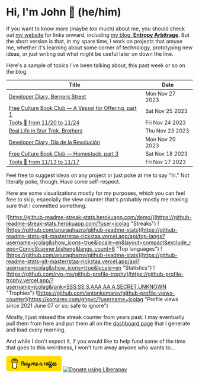 # Hi, I'm John 👋 (he/him)

If you want to know more (maybe *too* much) about me, you should check out [my website](https://john.colagioia.net/) for links onward, including [my blog, **Entropy Arbitrage**](https://john.colagioia.net/blog).  But the short version is that, in my spare time, I work on projects that amuse me, whether it's learning about some corner of technology, prototyping new ideas, or just writing out what might be useful later on down the line.

Here's a sample of topics I've been talking about, this past week or so on the blog.

|Title|Date|
|-----|-------|
|[Developer Diary, Berners Street](https://john.colagioia.net/blog/2023/11/27/berners.html)|Mon Nov 27 2023|
|[Free Culture Book Club — A Vessel for Offering, part 1](https://john.colagioia.net/blog/2023/11/25/vessel-offering-1.html)|Sat Nov 25 2023|
|[Toots 🦣 from 11/20 to 11/24](https://john.colagioia.net/blog/2023/11/24/week.html)|Fri Nov 24 2023|
|[Real Life in Star Trek, Brothers](https://john.colagioia.net/blog/2023/11/23/brothers.html)|Thu Nov 23 2023|
|[Developer Diary, Día de la Revolución](https://john.colagioia.net/blog/2023/11/20/revolucion.html)|Mon Nov 20 2023|
|[Free Culture Book Club — Homestuck, part 3](https://john.colagioia.net/blog/2023/11/18/homestuck-3.html)|Sat Nov 18 2023|
|[Toots 🦣 from 11/13 to 11/17](https://john.colagioia.net/blog/2023/11/17/week.html)|Fri Nov 17 2023|

Feel free to suggest ideas on any project or just poke at me to say "hi." Not literally poke, though. Have some self-respect.

Here are some visualizations mostly for my purposes, which you can feel free to skip, especially the view counter that's probably mostly me making sure that I committed something.

![https://github-readme-streak-stats.herokuapp.com/demo/](https://github-readme-streak-stats.herokuapp.com/?user=jcolag "Streaks")
![https://github.com/anuraghazra/github-readme-stats](https://github-readme-stats-git-masterrstaa-rickstaa.vercel.app/api/top-langs?username=jcolag&show_icons=true&locale=en&layout=compact&exclude_repo=ComicScanner,bisheng&langs_count=8 "Top languages")
![https://github.com/anuraghazra/github-readme-stats](https://github-readme-stats-git-masterrstaa-rickstaa.vercel.app/api?username=jcolag&show_icons=true&locale=en "Statistics")
![https://github.com/ryo-ma/github-profile-trophy](https://github-profile-trophy.vercel.app/?username=jcolag&rank=SSS,SS,S,AAA,AA,A,SECRET,UNKNOWN "Trophies")
![https://github.com/antonkomarev/github-profile-views-counter](https://komarev.com/ghpvc/?username=jcolag "Profile views since 2021 June 07 or so; safe to ignore")

Mostly, I just missed the streak counter from years past.  I may eventually pull them from here and put them all on the [dashboard page](https://github.com/jcolag/dash) that I generate and load every morning.

And while I don't expect it, if you would like to help fund some of the time that goes to this weirdness, I won't turn away anyone who wants to...

[<img src="images/default-yellow.png" alt="Buy Me a Coffee" width="150px"/>](https://www.buymeacoffee.com/jcolag)
<a href="https://liberapay.com/jcolag/donate"><img alt="Donate using Liberapay" src="https://liberapay.com/assets/widgets/donate.svg"></a>

